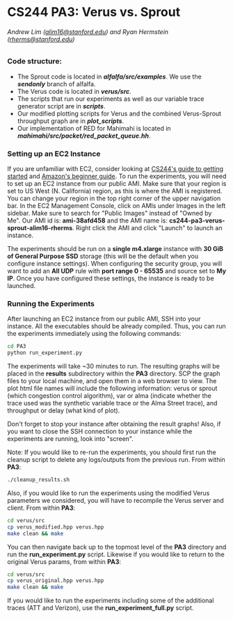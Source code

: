 # CS244 PA3: Verus vs. Sprout
###### Andrew Lim (alim16@stanford.edu) and Ryan Hermstein (rherms@stanford.edu)

### Code structure:

* The Sprout code is located in ***alfalfa/src/examples***. We use the ***sendonly*** branch of alfalfa.
* The Verus code is located in ***verus/src***.
* The scripts that run our experiments as well as our variable trace generator script are in ***scripts***.
* Our modified plotting scripts for Verus and the combined Verus-Sprout throughput graph are in ***plot_scripts***.
* Our implementation of RED for Mahimahi is located in ***mahimahi/src/packet/red_packet_queue.hh***.

### Setting up an EC2 Instance

If you are unfamiliar with EC2, consider looking at [CS244's guide to getting started](http://web.stanford.edu/class/cs244/ec2setup.html) and [Amazon's beginner guide](http://docs.aws.amazon.com/AWSEC2/latest/UserGuide/AccessingInstancesLinux.html).
To run the experiments, you will need to set up an EC2 instance from our public AMI.
Make sure that your region is set to US West (N. California) region, as this is where
the AMI is registered. You can change your region in the top right corner of the upper 
navigation bar. In the EC2 Management Console, click on AMIs under Images in the left sidebar. Make sure to search for "Public Images" instead of "Owned by Me". Our AMI id is: **ami-38afd458** and the AMI name is: **cs244-pa3-verus-sprout-alim16-rherms**. Right click the AMI and click "Launch" to launch an instance.

The experiments should be run on a **single m4.xlarge** instance with **30 GiB of General Purpose SSD** 
storage (this will be the default when you configure instance settings). When configuring the
security group, you will want to add an **All UDP** rule with **port range 0 - 65535** and source set to **My IP**.
Once you have configured these settings, the instance is ready to be launched.

### Running the Experiments
After launching an EC2 instance from our public AMI, SSH into your instance. All the executables
should be already compiled. Thus, you can run the experiments immediately using the following commands:

```sh
cd PA3
python run_experiment.py
```
The experiments will take ~30 minutes to run. The resulting graphs will be placed in the **results** subdirectory 
within the **PA3** directory. SCP the graph files to your local machine, and open them in a web browser to view.
The plot html file names will include the following information: verus or sprout (which congestion control algorithm),
var or alma (indicate whether the trace used was the synthetic variable trace or the Alma Street trace), and throughput
or delay (what kind of plot).

Don't forget to stop your instance after obtaining the result graphs! Also, if you want to close the SSH connection to your instance while the experiments are running, look into "screen".

Note: If you would like to re-run the experiments, you should first run the cleanup script to delete any logs/outputs
from the previous run. From within **PA3**:

```sh
./cleanup_results.sh
```

Also, if you would like to run the experiments using the modified Verus parameters we considered, you will have to
recompile the Verus server and client. From within **PA3**:

```sh
cd verus/src
cp verus_modified.hpp verus.hpp
make clean && make
```

You can then navigate back up to the topmost level of the **PA3** directory and run the **run_experiment.py** script.
Likewise if you would like to return to the original Verus params, from within **PA3**:

```sh
cd verus/src
cp verus_original.hpp verus.hpp
make clean && make
```

If you would like to run the experiments including some of the additional traces (ATT and Verizon), use the 
**run_experiment_full.py** script.


